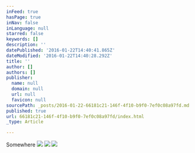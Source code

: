 ```yaml
---
inFeed: true
hasPage: true
inNav: false
inLanguage: null
starred: false
keywords: []
description: ''
datePublished: '2016-01-22T14:40:41.865Z'
dateModified: '2016-01-22T14:40:28.292Z'
title: ''
author: []
authors: []
publisher:
  name: null
  domain: null
  url: null
  favicon: null
sourcePath: _posts/2016-01-22-66181c21-146f-4f10-b9f0-7ef0c08a97fd.md
published: true
url: 66181c21-146f-4f10-b9f0-7ef0c08a97fd/index.html
_type: Article

---
```

Somewhere
![](https://the-grid-user-content.s3-us-west-2.amazonaws.com/18e2f0af-2ad7-486b-a263-833d1d9f162c.jpg)
![](https://the-grid-user-content.s3-us-west-2.amazonaws.com/505df5b4-302c-4b07-9c08-ecb5cdf13d79.jpg)
![](https://the-grid-user-content.s3-us-west-2.amazonaws.com/fc6ab2a8-25ee-4949-8bfb-339ac4213ac4.jpg)